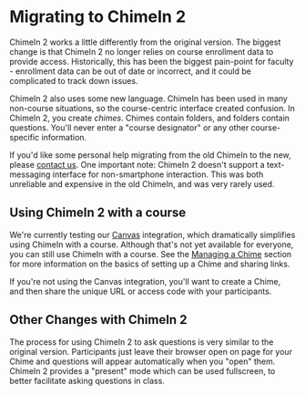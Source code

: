 # Migrating to ChimeIn 2

ChimeIn 2 works a little differently from the original version.  The biggest change is that ChimeIn 2 no longer relies on course enrollment data to provide access.  Historically, this has been the biggest pain-point for faculty - enrollment data can be out of date or incorrect, and it could be complicated to track down issues.  

ChimeIn 2 also uses some new language.  ChimeIn has been used in many non-course situations, so the course-centric interface created confusion.  In ChimeIn 2, you create _chimes_.  Chimes contain folders, and folders contain questions.  You'll never enter a "course designator" or any other course-specific information. 

If you'd like some personal help migrating from the old ChimeIn to the new, please [contact us](mailto:latistecharch@umn.edu).  One important note: ChimeIn 2 doesn't support a text-messaging interface for non-smartphone interaction.  This was both unreliable and expensive in the old ChimeIn, and was very rarely used.

## Using ChimeIn 2 with a course ##

We're currently testing our [Canvas](canvas) integration, which dramatically simplifies using ChimeIn with a course.  Although that's not yet available for everyone, you can still use ChimeIn with a course.  See the [Managing a Chime](managing-a-chime) section for more information on the basics of setting up a Chime and sharing links. 

If you're not using the Canvas integration, you'll want to create a Chime, and then share the unique URL or access code with your participants.  

## Other Changes with ChimeIn 2 ##

The process for using ChimeIn 2 to ask questions is very similar to the original version.  Participants just leave their browser open on page for your Chime and questions will appear automatically when you "open" them.  ChimeIn 2 provides a "present" mode which can be used fullscreen, to better facilitate asking questions in class.  